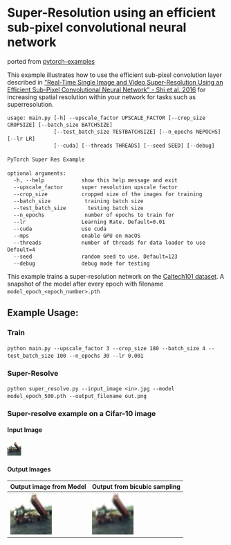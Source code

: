# Super-Resolution using an efficient sub-pixel convolutional neural network

ported from [pytorch-examples](https://github.com/pytorch/examples/tree/main/super_resolution)

This example illustrates how to use the efficient sub-pixel convolution layer described in ["Real-Time Single Image and Video Super-Resolution Using an Efficient Sub-Pixel Convolutional Neural Network" - Shi et al. 2016](https://arxiv.org/abs/1609.05158) for increasing spatial resolution within your network for tasks such as superresolution.

```
usage: main.py [-h] --upscale_factor UPSCALE_FACTOR [--crop_size CROPSIZE] [--batch_size BATCHSIZE]
               [--test_batch_size TESTBATCHSIZE] [--n_epochs NEPOCHS] [--lr LR]
               [--cuda] [--threads THREADS] [--seed SEED] [--debug]

PyTorch Super Res Example

optional arguments:
  -h, --help            show this help message and exit
  --upscale_factor      super resolution upscale factor
  --crop_size           cropped size of the images for training
  --batch_size           training batch size
  --test_batch_size       testing batch size
  --n_epochs             number of epochs to train for
  --lr                  Learning Rate. Default=0.01
  --cuda                use cuda
  --mps                 enable GPU on macOS
  --threads             number of threads for data loader to use Default=4
  --seed                random seed to use. Default=123
  --debug               debug mode for testing
```

This example trains a super-resolution network on the [Caltech101 dataset](https://pytorch.org/vision/main/generated/torchvision.datasets.Caltech101.html). A snapshot of the model after every epoch with filename `model_epoch_<epoch_number>.pth`

## Example Usage:

### Train

`python main.py --upscale_factor 3 --crop_size 180 --batch_size 4 --test_batch_size 100 --n_epochs 30 --lr 0.001`

### Super-Resolve

`python super_resolve.py --input_image <in>.jpg --model model_epoch_500.pth --output_filename out.png`

### Super-resolve example on a Cifar-10 image

#### Input Image
![Cifar input image](./images/input_cifar.png)

#### Output Images
| Output image from Model | Output from bicubic sampling |
|-------------------------------|------------------------------------|
| ![Cifar output image](./images/out_cifar.png) | ![Cifar output from bicubic sampling](./images/bicubic_image_cifar.png)|
